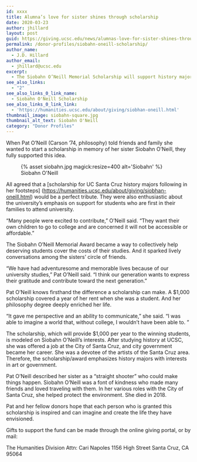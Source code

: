 ```yaml
---
id: xxxx
title: Alumna’s love for sister shines through scholarship
date: 2020-03-23
author: jhillard
layout: post
guid: https://giving.ucsc.edu/news/alumnas-love-for-sister-shines-through-scholarship/
permalink: /donor-profiles/siobahn-oneill-scholarship/
author_name:
  - J.D. Hillard
author_email:
  - jhillard@ucsc.edu
excerpt:
  - The Siobahn O’Neill Memorial Scholarship will support history majors with interests in government and the arts.
see_also_links:
  - "2"
see_also_links_0_link_name:
  - Siobahn O'Neill Scholarship
see_also_links_0_link_link:
  - 'https://humanities.ucsc.edu/about/giving/siobhan-oneill.html'
thumbnail_image: siobahn-square.jpg
thumbnail_alt_text: Siobahn O'Neill
category: "Donor Profiles"
---
```

  
When Pat O’Neill (Carson ’74, philosophy) told friends and family she wanted to start a scholarship in memory of her sister Siobahn O’Neill, they fully supported this idea.
<figure class="inline-image full">
{% asset siobahn.jpg magick:resize=400 alt='Siobahn' %}
<figcaption>Siobahn O'Neill</figcaption></figure>

All agreed that a [scholarship for UC Santa Cruz history majors following in her footsteps] (https://humanities.ucsc.edu/about/giving/siobhan-oneill.html) would be a perfect tribute. They were also enthusiastic about the university’s emphasis on support for students who are first in their families to attend university.

“Many people were excited to contribute,” O’Neill said. “They want their own children to go to college and are concerned it will not be accessible or affordable.”

The Siobahn O’Neill Memorial Award became a way to collectively help deserving students cover the costs of their studies. And it sparked lively conversations among the sisters’ circle of friends.

“We have had adventuresome and memorable lives because of our university studies,” Pat O’Neill said. “I think our generation wants to express their gratitude and contribute toward the next generation.”

Pat O’Neill knows firsthand the difference a scholarship can make. A $1,000 scholarship covered a year of her rent when she was a student. And her philosophy degree deeply enriched her life.

“It gave me perspective and an ability to communicate,” she said. “I was able to imagine a world that, without college, I wouldn’t have been able to. ”

The scholarship, which will provide $1,000 per year to the winning students, is modeled on Siobahn O’Neill’s interests. After studying history at UCSC, she was offered a job at the City of Santa Cruz, and city government became her career. She was a devotee of the artists of the Santa Cruz area. Therefore, the scholarship/award emphasizes history majors with interests in art or government.

Pat O’Neill described her sister as a “straight shooter” who could make things happen. Siobahn O’Neill was a font of kindness who made many friends and loved traveling with them. In her various roles with the City of Santa Cruz, she helped protect the environment. She died in 2018.

Pat and her fellow donors hope that each person who is granted this scholarship is inspired and can imagine and create the life they have envisioned.

Gifts to support the fund can be made through the online giving portal, or by mail:

The Humanities Division
Attn: Cari Napoles
1156 High Street
Santa Cruz, CA 95064


